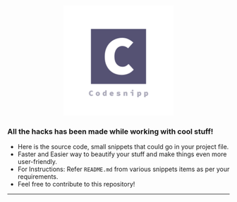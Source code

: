 <p align="center"><a href="https://github.com/purveshmakode24/snippets" target="_blank" rel="noopener noreferrer"><img width="250" src="assets/logo/codesnipp-logo.png" alt="system monitor logo"></a></p>

### All the hacks has been made while working with cool stuff! 
- Here is the source code, small snippets that could go in your project file.
- Faster and Easier way to beautify your stuff and make things even more user-friendly.
- For Instructions: Refer `README.md` from various snippets items as per your requirements. 
- Feel free to contribute to this repository!
-----------------------------------------------------


